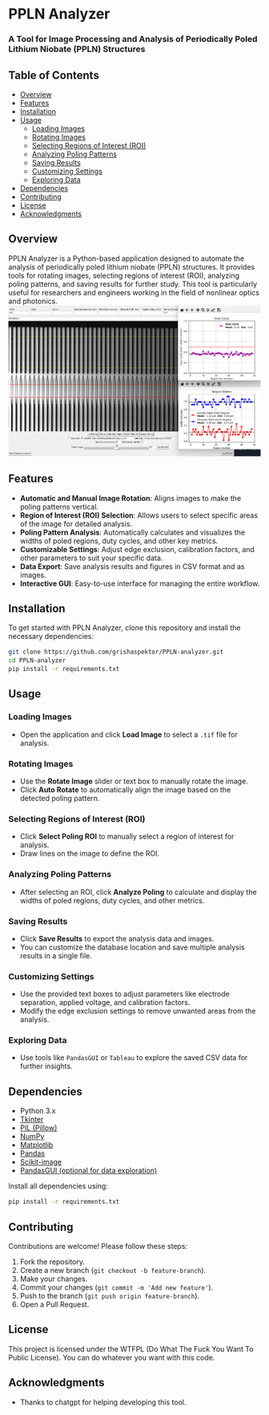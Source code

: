 # PPLN Analyzer

### A Tool for Image Processing and Analysis of Periodically Poled Lithium Niobate (PPLN) Structures

## Table of Contents

- [Overview](#overview)
- [Features](#features)
- [Installation](#installation)
- [Usage](#usage)
  - [Loading Images](#loading-images)
  - [Rotating Images](#rotating-images)
  - [Selecting Regions of Interest (ROI)](#selecting-regions-of-interest-roi)
  - [Analyzing Poling Patterns](#analyzing-poling-patterns)
  - [Saving Results](#saving-results)
  - [Customizing Settings](#customizing-settings)
  - [Exploring Data](#exploring-data)
- [Dependencies](#dependencies)
- [Contributing](#contributing)
- [License](#license)
- [Acknowledgments](#acknowledgments)

## Overview

PPLN Analyzer is a Python-based application designed to automate the analysis of periodically poled lithium niobate (PPLN) structures. It provides tools for rotating images, selecting regions of interest (ROI), analyzing poling patterns, and saving results for further study. This tool is particularly useful for researchers and engineers working in the field of nonlinear optics and photonics.
![Screenshot 1](./images/screenshot.png)
## Features

- **Automatic and Manual Image Rotation**: Aligns images to make the poling patterns vertical.
- **Region of Interest (ROI) Selection**: Allows users to select specific areas of the image for detailed analysis.
- **Poling Pattern Analysis**: Automatically calculates and visualizes the widths of poled regions, duty cycles, and other key metrics.
- **Customizable Settings**: Adjust edge exclusion, calibration factors, and other parameters to suit your specific data.
- **Data Export**: Save analysis results and figures in CSV format and as images.
- **Interactive GUI**: Easy-to-use interface for managing the entire workflow.

## Installation

To get started with PPLN Analyzer, clone this repository and install the necessary dependencies:

```bash
git clone https://github.com/grishaspektor/PPLN-analyzer.git
cd PPLN-analyzer
pip install -r requirements.txt
```

## Usage

### Loading Images

- Open the application and click **Load Image** to select a `.tif` file for analysis.

### Rotating Images

- Use the **Rotate Image** slider or text box to manually rotate the image.
- Click **Auto Rotate** to automatically align the image based on the detected poling pattern.

### Selecting Regions of Interest (ROI)

- Click **Select Poling ROI** to manually select a region of interest for analysis.
- Draw lines on the image to define the ROI.

### Analyzing Poling Patterns

- After selecting an ROI, click **Analyze Poling** to calculate and display the widths of poled regions, duty cycles, and other metrics.

### Saving Results

- Click **Save Results** to export the analysis data and images.
- You can customize the database location and save multiple analysis results in a single file.

### Customizing Settings

- Use the provided text boxes to adjust parameters like electrode separation, applied voltage, and calibration factors.
- Modify the edge exclusion settings to remove unwanted areas from the analysis.

### Exploring Data

- Use tools like `PandasGUI` or `Tableau` to explore the saved CSV data for further insights.

## Dependencies

- Python 3.x
- [Tkinter](https://docs.python.org/3/library/tkinter.html)
- [PIL (Pillow)](https://pillow.readthedocs.io/)
- [NumPy](https://numpy.org/)
- [Matplotlib](https://matplotlib.org/)
- [Pandas](https://pandas.pydata.org/)
- [Scikit-image](https://scikit-image.org/)
- [PandasGUI (optional for data exploration)](https://pandasgui.johnwmiller.org/)

Install all dependencies using:

```bash
pip install -r requirements.txt
```

## Contributing

Contributions are welcome! Please follow these steps:

1. Fork the repository.
2. Create a new branch (`git checkout -b feature-branch`).
3. Make your changes.
4. Commit your changes (`git commit -m 'Add new feature'`).
5. Push to the branch (`git push origin feature-branch`).
6. Open a Pull Request.

## License

This project is licensed under the WTFPL (Do What The Fuck You Want To Public License). You can do whatever you want with this code.
## Acknowledgments

- Thanks to chatgpt for helping developing this tool.



